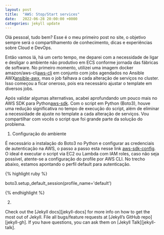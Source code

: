 ```yaml
---
layout: post
title:  "AWS: Stop/Start services"
date:   2022-06-28 20:00:00 +0000
categories: jekyll update
---
```


Olá pessoal, tudo bem? 
Esse é o meu primeiro post no site, o objetivo sempre será o compartilhamento de conhecimento, dicas e experiências sobre Cloud e DevOps.

Então vamos lá, há um certo tempo, me deparei com a necessidade de ligar e desligar o ambiente não produtivo em ECS conforme jornada das fábricas de software.
No primeiro momento, utilizei uma imagem docker amazon/aws-cli[aws-cli] em conjunto com jobs agendados no Ansible AWX[ansible-awx], mas o job falhava a cada alteração de serviços no cluster. Isso começou a ficar oneroso, pois era necessário ajustar o template em diversos jobs.

Após validar algumas alternativas, acabei aprofundando um pouco mais no AWS SDK para Python[aws-sdk]. Com o script em Python (Boto3), houve uma redução significativa no tempo de execução do script, além de eliminar a necessidade de ajuste no template a cada alteração de serviços. 
Vou compartilhar com vocês o script que foi grande parte da solução do problema. 

1. Configuração do ambiente 

É necessário a instalação do Boto3 no Python e configurar as credenciais de autenticação na AWS, o passo a passo esta nesse link [aws-sdk-config].
O ideal é executar o script via EC2 ou Lambda com IAM roles, caso não seja possível, atente-se a configuração do profile por AWS CLI. No trecho abaixo, estamos apontando o perfil default para autenticação.

{% highlight ruby %}

boto3.setup_default_session(profile_name='default')

{% endhighlight %}

2. 

Check out the [Jekyll docs][jekyll-docs] for more info on how to get the most out of Jekyll. File all bugs/feature requests at [Jekyll’s GitHub repo][jekyll-gh]. If you have questions, you can ask them on [Jekyll Talk][jekyll-talk].

[aws-cli]: https://hub.docker.com/r/amazon/aws-cli
[ansible-awx]:   https://github.com/ansible/awx
[aws-sdk]: https://aws.amazon.com/pt/sdk-for-python/
[aws-sdk-config]: https://boto3.amazonaws.com/v1/documentation/api/latest/guide/quickstart.html#installation
